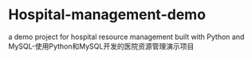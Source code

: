 # Hospital-management-demo
a demo project for hospital resource management built with Python and MySQL-使用Python和MySQL开发的医院资源管理演示项目
